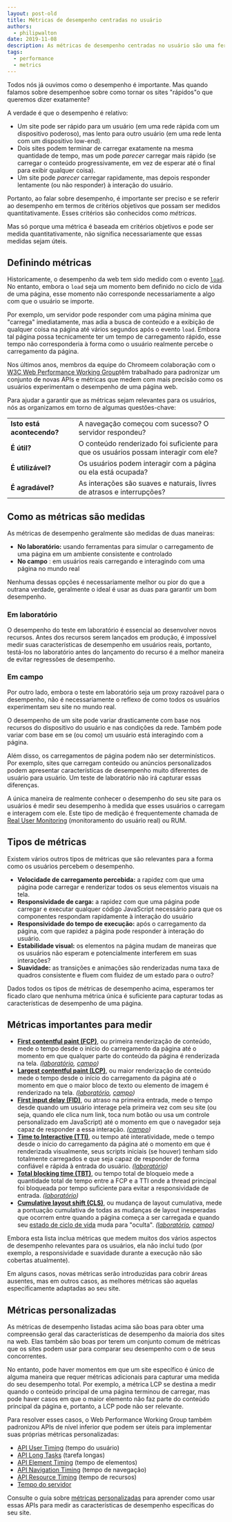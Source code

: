 ```yaml
---
layout: post-old
title: Métricas de desempenho centradas no usuário
authors:
  - philipwalton
date: 2019-11-08
description: As métricas de desempenho centradas no usuário são uma ferramenta crítica para a compreensão e melhoria da experiência do seu site de uma forma que beneficie usuários reais.
tags:
  - performance
  - metrics
---
```


Todos nós já ouvimos como o desempenho é importante. Mas quando falamos sobre desempenhoe sobre como tornar os sites "rápidos"o que queremos dizer exatamente?

A verdade é que o desempenho é relativo:

- Um site pode ser rápido para um usuário (em uma rede rápida com um dispositivo poderoso), mas lento para outro usuário (em uma rede lenta com um dispositivo low-end).
- Dois sites podem terminar de carregar exatamente na mesma quantidade de tempo, mas um pode *parecer* carregar mais rápido (se carregar o conteúdo progressivamente, em vez de esperar até o final para exibir qualquer coisa).
- Um site pode *parecer* carregar rapidamente, mas depois responder lentamente (ou não responder) à interação do usuário.

Portanto, ao falar sobre desempenho, é importante ser preciso e se referir ao desempenho em termos de critérios objetivos que possam ser medidos quantitativamente. Esses critérios são conhecidos como *métricas*.

Mas só porque uma métrica é baseada em critérios objetivos e pode ser medida quantitativamente, não significa necessariamente que essas medidas sejam úteis.

## Definindo métricas

Historicamente, o desempenho da web tem sido medido com o evento <code>[load](https://developer.mozilla.org/docs/Web/API/Window/load_event)</code>. No entanto, embora o <code>load</code> seja um momento bem definido no ciclo de vida de uma página, esse momento não corresponde necessariamente a algo com que o usuário se importe.

Por exemplo, um servidor pode responder com uma página mínima que "carrega" imediatamente, mas adia a busca de conteúdo e a exibição de qualquer coisa na página até vários segundos após o evento `load`. Embora tal página possa tecnicamente ter um tempo de carregamento rápido, esse tempo não corresponderia à forma como o usuário realmente percebe o carregamento da página.

Nos últimos anos, membros da equipe do Chromeem colaboração com o [W3C Web Performance Working Group](https://www.w3.org/webperf/)têm trabalhado para padronizar um conjunto de novas APIs e métricas que medem com mais precisão como os usuários experimentam o desempenho de uma página web.

Para ajudar a garantir que as métricas sejam relevantes para os usuários, nós as organizamos em torno de algumas questões-chave:

<table id="questions">
  <tr>
    <td><strong>Isto está acontecendo?</strong></td>
    <td>A navegação começou com sucesso? O servidor respondeu?</td>
  </tr>
  <tr>
    <td><strong>É útil?</strong></td>
    <td>O conteúdo renderizado foi suficiente para que os usuários possam interagir com ele?</td>
  </tr>
  <tr>
    <td><strong>É utilizável?</strong></td>
    <td>Os usuários podem interagir com a página ou ela está ocupada?</td>
  </tr>
  <tr>
    <td><strong>É agradável?</strong></td>
    <td>As interações são suaves e naturais, livres de atrasos e interrupções?</td>
  </tr>
</table>

## Como as métricas são medidas

As métricas de desempenho geralmente são medidas de duas maneiras:

- **No laboratório:** usando ferramentas para simular o carregamento de uma página em um ambiente consistente e controlado
- **No campo** : em usuários reais carregando e interagindo com uma página no mundo real

Nenhuma dessas opções é necessariamente melhor ou pior do que a outrana verdade, geralmente o ideal é usar as duas para garantir um bom desempenho.

### Em laboratório

O desempenho do teste em laboratório é essencial ao desenvolver novos recursos. Antes dos recursos serem lançados em produção, é impossível medir suas características de desempenho em usuários reais, portanto, testá-los no laboratório antes do lançamento do recurso é a melhor maneira de evitar regressões de desempenho.

### Em campo

Por outro lado, embora o teste em laboratório seja um proxy razoável para o desempenho, não é necessariamente o reflexo de como todos os usuários experimentam seu site no mundo real.

O desempenho de um site pode variar drasticamente com base nos recursos do dispositivo do usuário e nas condições da rede. Também pode variar com base em se (ou como) um usuário está interagindo com a página.

Além disso, os carregamentos de página podem não ser determinísticos. Por exemplo, sites que carregam conteúdo ou anúncios personalizados podem apresentar características de desempenho muito diferentes de usuário para usuário. Um teste de laboratório não irá capturar essas diferenças.

A única maneira de realmente conhecer o desempenho do seu site para os usuários é medir seu desempenho à medida que esses usuários o carregam e interagem com ele. Este tipo de medição é frequentemente chamada de [Real User Monitoring](https://en.wikipedia.org/wiki/Real_user_monitoring) (monitoramento do usuário real) ou RUM.

## Tipos de métricas

Existem vários outros tipos de métricas que são relevantes para a forma como os usuários percebem o desempenho.

- **Velocidade de carregamento percebida:** a rapidez com que uma página pode carregar e renderizar todos os seus elementos visuais na tela.
- **Responsividade de carga:** a rapidez com que uma página pode carregar e executar qualquer código JavaScript necessário para que os componentes respondam rapidamente à interação do usuário
- **Responsividade do tempo de execução:** após o carregamento da página, com que rapidez a página pode responder à interação do usuário.
- **Estabilidade visual:** os elementos na página mudam de maneiras que os usuários não esperam e potencialmente interferem em suas interações?
- **Suavidade:** as transições e animações são renderizadas numa taxa de quadros consistente e fluem com fluidez de um estado para o outro?

Dados todos os tipos de métricas de desempenho acima, esperamos ter ficado claro que nenhuma métrica única é suficiente para capturar todas as características de desempenho de uma página.

## Métricas importantes para medir

- **[First contentful paint (FCP)](/fcp/)**, ou primeira renderização de conteúdo, mede o tempo desde o início do carregamento da página até o momento em que qualquer parte do conteúdo da página é renderizada na tela. *([laboratório](#in-the-lab), [campo](#in-the-field))*
- **[Largest contentful paint (LCP)](/lcp/)**, ou maior renderização de conteúdo mede o tempo desde o início do carregamento da página até o momento em que o maior bloco de texto ou elemento de imagem é renderizado na tela. *([laboratório](#in-the-lab), [campo](#in-the-field))*
- **[First input delay (FID)](/fid/)**, ou atraso na primeira entrada, mede o tempo desde quando um usuário interage pela primeira vez com seu site (ou seja, quando ele clica num link, toca num botão ou usa um controle personalizado em JavaScript) até o momento em que o navegador seja capaz de responder a essa interação. *([campo](#in-the-field))*
- **[Time to Interactive (TTI)](/tti/)**, ou tempo até interatividade, mede o tempo desde o início do carregamento da página até o momento em que é renderizada visualmente, seus scripts iniciais (se houver) tenham sido totalmente carregados e que seja capaz de responder de forma confiável e rápida à entrada do usuário. *([laboratório](#in-the-lab))*
- **[Total blocking time (TBT)](/tbt/)**, ou tempo total de bloqueio mede a quantidade total de tempo entre a FCP e a TTI onde a thread principal foi bloqueada por tempo suficiente para evitar a responsividade de entrada. *([laboratório](#in-the-lab))*
- **[Cumulative layout shift (CLS)](/cls/)**, ou mudança de layout cumulativa, mede a pontuação cumulativa de todas as mudanças de layout inesperadas que ocorrem entre quando a página começa a ser carregada e quando seu [estado de ciclo de vida](https://developers.google.com/web/updates/2018/07/page-lifecycle-api) muda para "oculta". *([laboratório](#in-the-lab), [campo](#in-the-field))*

Embora esta lista inclua métricas que medem muitos dos vários aspectos de desempenho relevantes para os usuários, ela não inclui tudo (por exemplo, a responsividade e suavidade durante a execução não são cobertas atualmente).

Em alguns casos, novas métricas serão introduzidas para cobrir áreas ausentes, mas em outros casos, as melhores métricas são aquelas especificamente adaptadas ao seu site.

## Métricas personalizadas

As métricas de desempenho listadas acima são boas para obter uma compreensão geral das características de desempenho da maioria dos sites na web. Elas também são boas por terem um conjunto comum de métricas que os sites podem usar para comparar seu desempenho com o de seus concorrentes.

No entanto, pode haver momentos em que um site específico é único de alguma maneira que requer métricas adicionais para capturar uma medida do seu desempenho total. Por exemplo, a métrica LCP se destina a medir quando o conteúdo principal de uma página terminou de carregar, mas pode haver casos em que o maior elemento não faz parte do conteúdo principal da página e, portanto, a LCP pode não ser relevante.

Para resolver esses casos, o Web Performance Working Group também padronizou APIs de nível inferior que podem ser úteis para implementar suas próprias métricas personalizadas:

- [API User Timing](https://w3c.github.io/user-timing/) (tempo do usuário)
- [API Long Tasks](https://w3c.github.io/longtasks/) (tarefa longas)
- [API Element Timing](https://wicg.github.io/element-timing/) (tempo de elementos)
- [API Navigation Timing](https://w3c.github.io/navigation-timing/) (tempo de navegação)
- [API Resource Timing](https://w3c.github.io/resource-timing/) (tempo de recursos)
- [Tempo do servidor](https://w3c.github.io/server-timing/)

Consulte o guia sobre [métricas personalizadas](/custom-metrics/) para aprender como usar essas APIs para medir as características de desempenho específicas do seu site.

